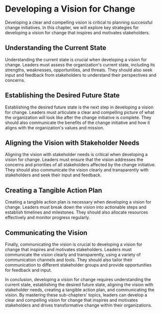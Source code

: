 Developing a Vision for Change
=================================================================================

Developing a clear and compelling vision is critical to planning successful change initiatives. In this chapter, we will explore key strategies for developing a vision for change that inspires and motivates stakeholders.

Understanding the Current State
-------------------------------

Understanding the current state is crucial when developing a vision for change. Leaders must assess the organization's current state, including its strengths, weaknesses, opportunities, and threats. They should also seek input and feedback from stakeholders to understand their perspectives and concerns.

Establishing the Desired Future State
-------------------------------------

Establishing the desired future state is the next step in developing a vision for change. Leaders must articulate a clear and compelling picture of what the organization will look like after the change initiative is complete. They should also communicate the benefits of the change initiative and how it aligns with the organization's values and mission.

Aligning the Vision with Stakeholder Needs
------------------------------------------

Aligning the vision with stakeholder needs is critical when developing a vision for change. Leaders must ensure that the vision addresses the concerns and priorities of all stakeholders affected by the change initiative. They should also communicate the vision clearly and transparently with stakeholders and seek their input and feedback.

Creating a Tangible Action Plan
-------------------------------

Creating a tangible action plan is necessary when developing a vision for change. Leaders must break down the vision into actionable steps and establish timelines and milestones. They should also allocate resources effectively and monitor progress regularly.

Communicating the Vision
------------------------

Finally, communicating the vision is crucial to developing a vision for change that inspires and motivates stakeholders. Leaders must communicate the vision clearly and transparently, using a variety of communication channels and tools. They should also tailor their communication to different stakeholder groups and provide opportunities for feedback and input.

In conclusion, developing a vision for change requires understanding the current state, establishing the desired future state, aligning the vision with stakeholder needs, creating a tangible action plan, and communicating the vision. By mastering these sub-chapters' topics, leaders can develop a clear and compelling vision for change that inspires and motivates stakeholders and drives transformative change within their organizations.
